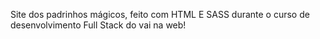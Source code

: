 Site dos padrinhos mágicos, feito com HTML E SASS durante o curso de desenvolvimento Full Stack do vai na web!
